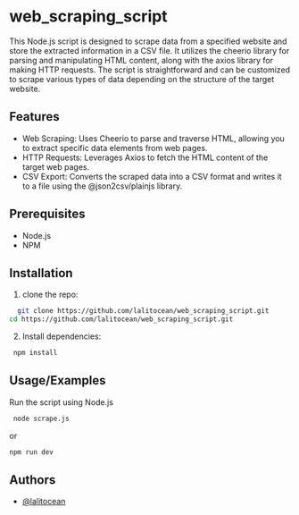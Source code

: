 
# web_scraping_script

This Node.js script is designed to scrape data from a specified website and store the extracted information in a CSV file. It utilizes the cheerio library for parsing and manipulating HTML content, along with the axios library for making HTTP requests. The script is straightforward and can be customized to scrape various types of data depending on the structure of the target website.


## Features

- Web Scraping: Uses Cheerio to parse and traverse HTML, allowing you to extract specific data elements from web pages.
- HTTP Requests: Leverages Axios to fetch the HTML content of the target web pages.
- CSV Export: Converts the scraped data into a CSV format and writes it to a file using the @json2csv/plainjs library.


## Prerequisites
- Node.js  
- NPM  
## Installation

   1. clone the repo:

```bash
  git clone https://github.com/lalitocean/web_scraping_script.git
cd https://github.com/lalitocean/web_scraping_script.git

```
2. Install dependencies:

```bash
 npm install


```   
## Usage/Examples
Run the script using Node.js
```bash
 node scrape.js

```
or
```bash
npm run dev

```


## Authors

- [@lalitocean](https://github.com/lalitocean)


